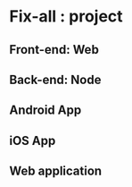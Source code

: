 # Fix-all : project
## Front-end: Web
## Back-end: Node
## Android App
## iOS App
## Web application
